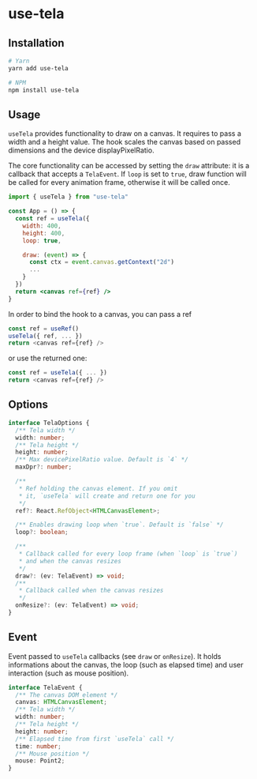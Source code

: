 <!-- package-name start -->

# use-tela

<!-- package-name end -->

## Installation

<!-- installation start -->

```sh
# Yarn
yarn add use-tela

# NPM
npm install use-tela
```

<!-- installation end -->

## Usage

<!-- hook-description start -->

`useTela` provides functionality to draw on a canvas.
 It requires to pass a width and a height value. The hook scales
 the canvas based on passed dimensions and the device displayPixelRatio.

 The core functionality can be accessed by setting the `draw`
 attribute: it is a callback that accepts a `TelaEvent`. If
 `loop` is set to `true`, draw function will be called for every
 animation frame, otherwise it will be called once.


 ```jsx
 import { useTela } from "use-tela"

 const App = () => {
   const ref = useTela({
     width: 400,
     height: 400,
     loop: true,

     draw: (event) => {
       const ctx = event.canvas.getContext("2d")
       ...
     }
   })
   return <canvas ref={ref} />
 }
 ```

 In order to bind the hook to a canvas, you can pass a ref

 ```js
 const ref = useRef()
 useTela({ ref, ... })
 return <canvas ref={ref} />
 ```

 or use the returned one:

 ```js
 const ref = useTela({ ... })
 return <canvas ref={ref} />
 ```

<!-- hook-description end -->

## Options

<!-- canvas-options start -->

```ts
interface TelaOptions {
  /** Tela width */
  width: number;
  /** Tela height */
  height: number;
  /** Max devicePixelRatio value. Default is `4` */
  maxDpr?: number;

  /**
   * Ref holding the canvas element. If you omit
   * it, `useTela` will create and return one for you
   */
  ref?: React.RefObject<HTMLCanvasElement>;

  /** Enables drawing loop when `true`. Default is `false` */
  loop?: boolean;

  /**
   * Callback called for every loop frame (when `loop` is `true`)
   * and when the canvas resizes
   */
  draw?: (ev: TelaEvent) => void;
  /**
   * Callback called when the canvas resizes
   */
  onResize?: (ev: TelaEvent) => void;
}
```

<!-- canvas-options end -->

## Event

<!-- canvas-event-description start -->

Event passed to `useTela` callbacks (see `draw` or `onResize`).
 It holds informations about the canvas, the loop (such as elapsed time)
 and user interaction (such as mouse position).

<!-- canvas-event-description end -->

<!-- canvas-event start -->

```ts
interface TelaEvent {
  /** The canvas DOM element */
  canvas: HTMLCanvasElement;
  /** Tela width */
  width: number;
  /** Tela height */
  height: number;
  /** Elapsed time from first `useTela` call */
  time: number;
  /** Mouse position */
  mouse: Point2;
}
```

<!-- canvas-event end -->
